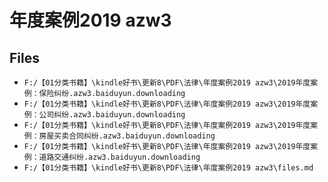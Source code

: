 # 年度案例2019 azw3

## Files

- `F:/【01分类书籍】\kindle好书\更新8\PDF\法律\年度案例2019 azw3\2019年度案例：保险纠纷.azw3.baiduyun.downloading`
- `F:/【01分类书籍】\kindle好书\更新8\PDF\法律\年度案例2019 azw3\2019年度案例：公司纠纷.azw3.baiduyun.downloading`
- `F:/【01分类书籍】\kindle好书\更新8\PDF\法律\年度案例2019 azw3\2019年度案例：房屋买卖合同纠纷.azw3.baiduyun.downloading`
- `F:/【01分类书籍】\kindle好书\更新8\PDF\法律\年度案例2019 azw3\2019年度案例：道路交通纠纷.azw3.baiduyun.downloading`
- `F:/【01分类书籍】\kindle好书\更新8\PDF\法律\年度案例2019 azw3\files.md`
